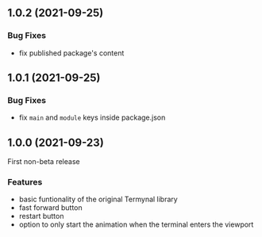 ## 1.0.2 (2021-09-25)

### Bug Fixes

- fix published package's content

## 1.0.1 (2021-09-25)

### Bug Fixes

- fix `main` and `module` keys inside package.json

## 1.0.0 (2021-09-23)

First non-beta release

### Features

- basic funtionality of the original Termynal library
- fast forward button
- restart button
- option to only start the animation when the terminal enters the viewport
